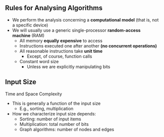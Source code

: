 ## Rules for Analysing Algorithms
- We perform the analysis concerning a **computational model** (that is, not a specific device)
- We will usually use a generic single-processor **random-access machine** (RAM)
    - All memory **equally expensive** to access
    - Instructions executed one after another **(no concurrent operations)**
    - All reasonable instructions take **unit time**
	     - Except, of course, function calls
    - Constant word size
        - Unless we are explicitly manipulating bits

## Input Size
Time and Space Complexity
- This is generally a function of the input size
    - E.g., sorting, multiplication
- How we characterize input size depends:
    - Sorting: number of input items
    - Multiplication: total number of bits
    - Graph algorithms: number of nodes and edges
